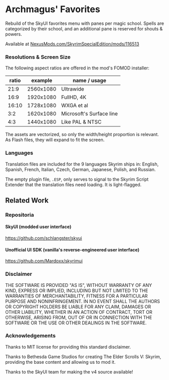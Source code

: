 Archmagus' Favorites
====================

Rebuild of the SkyUI favorites menu with panes per magic school. Spells are categorized by their school, and an additional pane is reserved for shouts & powers.

Available at [NexusMods.com/SkyrimSpecialEdition/mods/116513](https://www.nexusmods.com/skyrimspecialedition/mods/116513?tab=files)

### Resolutions & Screen Size

The following aspect ratios are offered in the mod's FOMOD installer:

|ratio      |example        |name / usage   |
|-|-|-|
|21:9       |2560x1080      |Ultrawide      |
|16:9       |1920x1080      |FullHD, 4K     |
|16:10      |1728x1080      |WXGA et al     |
|3:2        |1620x1080      |Microsoft's Surface line|
|4:3        |1440x1080      |Like PAL & NTSC|

The assets are vectorized, so only the width/height proportion is relevant. As Flash files, they will expand to fit the screen.


### Languages

Translation files are included for the 9 languages Skyrim ships in: English, Spanish, French, Italian, Czech, German, Japanese, Polish, and Russian.

The empty plugin file, `.ESP`, only serves to signal to the Skyrim Script Extender that the translation files need loading. It is light-flagged.



Related Work
--------------------

### Repositoria

#### SkyUI (modded user interface)
https://github.com/schlangster/skyui

#### Unofficial UI SDK (vanilla's reverse-engineered user interface)
https://github.com/Mardoxx/skyrimui


### Disclaimer

THE SOFTWARE IS PROVIDED "AS IS", WITHOUT WARRANTY OF ANY KIND, EXPRESS OR IMPLIED, INCLUDING BUT NOT LIMITED TO THE WARRANTIES OF MERCHANTABILITY, FITNESS FOR A PARTICULAR PURPOSE AND NONINFRINGEMENT. IN NO EVENT SHALL THE AUTHORS OR COPYRIGHT HOLDERS BE LIABLE FOR ANY CLAIM, DAMAGES OR OTHER LIABILITY, WHETHER IN AN ACTION OF CONTRACT, TORT OR OTHERWISE, ARISING FROM, OUT OF OR IN CONNECTION WITH THE SOFTWARE OR THE USE OR OTHER DEALINGS IN THE SOFTWARE.


### Acknowledgements

Thanks to MIT license for providing this standard disclaimer.

Thanks to Bethesda Game Studios for creating The Elder Scrolls V: Skyrim, providing the base content and allowing us to mod it.

Thanks to the SkyUI team for making the v4 source available!
